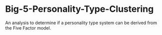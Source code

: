 # Big-5-Personality-Type-Clustering
An analysis to determine if a personality type system can be derived from the Five Factor model.
